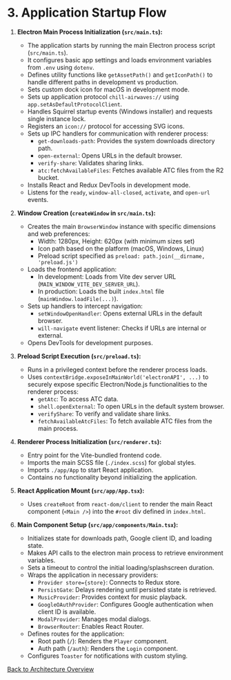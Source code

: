 # 3. Application Startup Flow

1.  **Electron Main Process Initialization (`src/main.ts`):**

    - The application starts by running the main Electron process script (`src/main.ts`).
    - It configures basic app settings and loads environment variables from `.env` using `dotenv`.
    - Defines utility functions like `getAssetPath()` and `getIconPath()` to handle different paths in development vs production.
    - Sets custom dock icon for macOS in development mode.
    - Sets up application protocol `chill-airwaves://` using `app.setAsDefaultProtocolClient`.
    - Handles Squirrel startup events (Windows installer) and requests single instance lock.
    - Registers an `icon://` protocol for accessing SVG icons.
    - Sets up IPC handlers for communication with renderer process:
      - `get-downloads-path`: Provides the system downloads directory path.
      - `open-external`: Opens URLs in the default browser.
      - `verify-share`: Validates sharing links.
      - `atc:fetchAvailableFiles`: Fetches available ATC files from the R2 bucket.
    - Installs React and Redux DevTools in development mode.
    - Listens for the `ready`, `window-all-closed`, `activate`, and `open-url` events.

2.  **Window Creation (`createWindow` in `src/main.ts`):**

    - Creates the main `BrowserWindow` instance with specific dimensions and web preferences:
      - Width: 1280px, Height: 620px (with minimum sizes set)
      - Icon path based on the platform (macOS, Windows, Linux)
      - Preload script specified as `preload: path.join(__dirname, 'preload.js')`
    - Loads the frontend application:
      - In development: Loads from Vite dev server URL (`MAIN_WINDOW_VITE_DEV_SERVER_URL`).
      - In production: Loads the built `index.html` file (`mainWindow.loadFile(...)`).
    - Sets up handlers to intercept navigation:
      - `setWindowOpenHandler`: Opens external URLs in the default browser.
      - `will-navigate` event listener: Checks if URLs are internal or external.
    - Opens DevTools for development purposes.

3.  **Preload Script Execution (`src/preload.ts`):**

    - Runs in a privileged context before the renderer process loads.
    - Uses `contextBridge.exposeInMainWorld('electronAPI', ...)` to securely expose specific Electron/Node.js functionalities to the renderer process:
      - `getAtc`: To access ATC data.
      - `shell.openExternal`: To open URLs in the default system browser.
      - `verifyShare`: To verify and validate share links.
      - `fetchAvailableAtcFiles`: To fetch available ATC files from the main process.

4.  **Renderer Process Initialization (`src/renderer.ts`):**

    - Entry point for the Vite-bundled frontend code.
    - Imports the main SCSS file (`./index.scss`) for global styles.
    - Imports `./app/App` to start React application.
    - Contains no functionality beyond initializing the application.

5.  **React Application Mount (`src/app/App.tsx`):**

    - Uses `createRoot` from `react-dom/client` to render the main React component (`<Main />`) into the `#root` div defined in `index.html`.

6.  **Main Component Setup (`src/app/components/Main.tsx`):**
    - Initializes state for downloads path, Google client ID, and loading state.
    - Makes API calls to the electron main process to retrieve environment variables.
    - Sets a timeout to control the initial loading/splashscreen duration.
    - Wraps the application in necessary providers:
      - `Provider store={store}`: Connects to Redux store.
      - `PersistGate`: Delays rendering until persisted state is retrieved.
      - `MusicProvider`: Provides context for music playback.
      - `GoogleOAuthProvider`: Configures Google authentication when client ID is available.
      - `ModalProvider`: Manages modal dialogs.
      - `BrowserRouter`: Enables React Router.
    - Defines routes for the application:
      - Root path (`/`): Renders the `Player` component.
      - Auth path (`/auth`): Renders the `Login` component.
    - Configures `Toaster` for notifications with custom styling.

[Back to Architecture Overview](./00-ARCHITECTURE-OVERVIEW.md)

